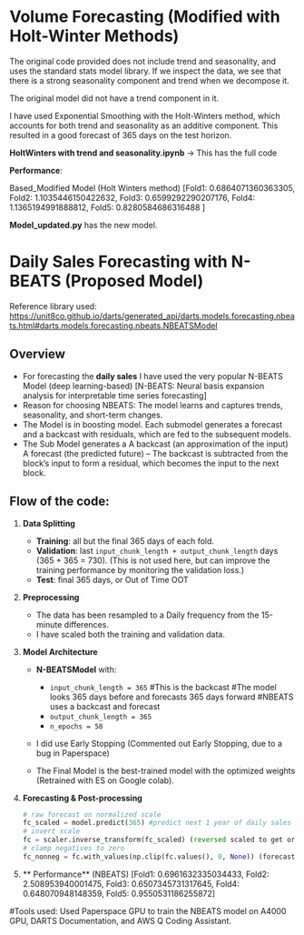 # Volume Forecasting (Modified with Holt-Winter Methods)
The original code provided does not include trend and seasonality, and uses the standard stats model library.
If we inspect the data, we see that there is a  strong seasonality component and trend when we decompose it.

The original model did not have a trend component in it.

I have used Exponential Smoothing with the Holt-Winters method, which accounts for both trend and seasonality as an additive component.
This resulted in a  good forecast of 365 days on the test horizon.

**HoltWinters with trend and seasonality.ipynb** -> This has the full code 

**Performance**:
    
Based_Modified Model (Holt Winters method)
[Fold1: 0.6864071360363305,
 Fold2: 1.1035446150422632,
 Fold3: 0.6599292290207176,
 Fold4: 1.1365194991888812,
 Fold5: 0.8280584686316488
 ]

  
**Model_updated.py** has the new model.

# Daily Sales Forecasting with N-BEATS (Proposed Model)
Reference library used: https://unit8co.github.io/darts/generated_api/darts.models.forecasting.nbeats.html#darts.models.forecasting.nbeats.NBEATSModel

## Overview
- For forecasting the  **daily sales** I have used the very popular  N-BEATS Model (deep learning-based) [N-BEATS: Neural basis expansion analysis for interpretable time series forecasting]
- Reason for choosing NBEATS: The model learns and  captures trends, seasonality, and short-term changes.
- The Model is in boosting model. Each submodel generates a forecast and a backcast with residuals, which are fed to the subsequent models.
- The Sub Model generates a 
    A backcast (an approximation of the input)
    A forecast (the predicted future)
– The backcast is subtracted from the block’s input to form a residual, which becomes the input to the next block.
  
## Flow of the code:

1. **Data Splitting**  
   - **Training**: all but the final 365 days of each fold.  
   - **Validation**: last `input_chunk_length + output_chunk_length` days (365 + 365 = 730). (This is not used here, but can improve the training performance by monitoring the validation loss.)  
   - **Test**: final 365 days, or Out of Time OOT 

2. **Preprocessing**  
   
   - The data has been resampled to a Daily frequency from the 15-minute differences.
   - I have scaled both the training and validation data.

3. **Model Architecture**  
   - **N-BEATSModel** with:
     - `input_chunk_length = 365` #This is the backcast #The model looks 365 days before and forecasts 365 days forward #NBEATS uses a backcast and forecast
     - `output_chunk_length = 365` 
     - `n_epochs = 50`  

    - I did use Early Stopping (Commented out Early Stopping, due to a bug in Paperspace)
    - The Final Model is the best-trained model with the optimized weights (Retrained with ES on Google colab).

4. **Forecasting & Post-processing**  
   ```python
   # raw forecast on normalized scale
   fc_scaled = model.predict(365) #predict next 1 year of daily sales (but on a daily number)
   # invert scale
   fc = scaler.inverse_transform(fc_scaled) (reversed scaled to get original data)
   # clamp negatives to zero
   fc_nonneg = fc.with_values(np.clip(fc.values(), 0, None)) (forecast values are unbounded, so this has been made range-bound to avoid negatives

5. ** Performance** (NBEATS)
[Fold1: 0.6961632335034433,
 Fold2: 2.508953940001475,
 Fold3: 0.6507345731317645,
 Fold4: 0.648070948148359,
 Fold5: 0.9550531186255872]

#Tools used: Used Paperspace GPU to train the NBEATS model on A4000 GPU, DARTS Documentation, and AWS Q Coding Assistant.
